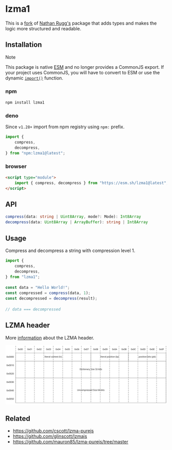 # lzma1

This is a [fork][fork-link] of [Nathan Rugg's][fork-author] package that adds
types and makes the logic more structured and readable.

[fork-link]: https://github.com/LZMA-JS/LZMA-JS
[fork-author]: https://github.com/nmrugg

## Installation

> [!NOTE]
> This package is native [ESM][mozzila-esm] and no longer provides a
> CommonJS export. If your project uses CommonJS, you will have to convert to ESM
> or use the dynamic [`import()`][mozzila-import] function.

[mozzila-esm]: https://developer.mozilla.org/en-US/docs/Web/JavaScript/Guide/Modules
[mozzila-import]: https://developer.mozilla.org/en-US/docs/Web/JavaScript/Reference/Operators/import

### npm

```sh
npm install lzma1
```

### deno

Since `v1.28+` import from npm registry using `npm:` prefix.

```ts
import {
	compress,
	decompress,
} from "npm:lzma1@latest";
```

### browser

```html
<script type="module">
	import { compress, decompress } from "https://esm.sh/lzma1@latest";
</script>
```

## API

```ts
compress(data: string | Uint8Array, mode?: Mode): Int8Array
decompress(data: Uint8Array | ArrayBuffer): string | Int8Array
```

## Usage

Compress and decompress a string with compression level 1.

```js
import {
	compress,
	decompress,
} from "lzma1";

const data = "Hello World!";
const compressed = compress(data, 1);
const decompressed = decompress(result);

// data === decompressed
```

## LZMA header

More [information][header_link] about the LZMA header.

![lzma](./docs/lzma.svg)

## Related

- <https://github.com/cscott/lzma-purejs>
- <https://github.com/glinscott/lzmajs>
- <https://github.com/mauron85/lzma-purejs/tree/master>

[header_link]: https://docs.fileformat.com/compression/lzma/#lzma-header
